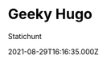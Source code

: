 ---
title: Geeky Hugo
github: https://github.com/statichunt/geeky-hugo
demo: https://demo.statichunt.com/geeky-hugo/
author: Statichunt
author_link: https://statichunt.com/
author_twitter: heyStatichunt
ssg:
  - Hugo
cms:
  - Forestry
css:
  - Bootstrap
category:
  - Blog
  - Portfolio
date: 2021-08-29T16:16:35.000Z
description: >-
  Get Geeked out by Geeky, a personal Hugo blog theme that is fully responsive
  and super-fast. This theme is ideal for representing any technology-related
  articles, blog posts, and portfolio. The sleek color combination, fonts, and
  orientation of this theme will give you a techy feel. You will enjoy making
  posts in categories such as AI, Drone, Github, Programming, and many others.
publish_date: '2021-08-18T06:46:42Z'
update_date: '2022-07-21T16:57:32Z'
github_star: 48
github_fork: 33
draft: false
---